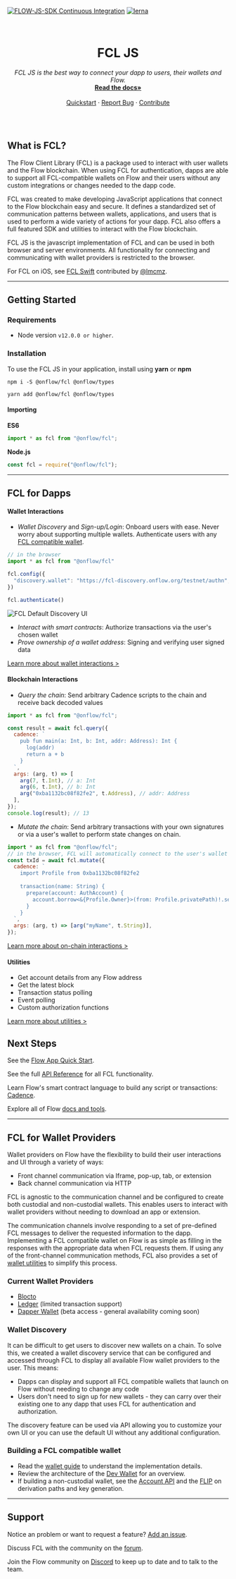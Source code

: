 [![FLOW-JS-SDK Continuous Integration](https://github.com/onflow/flow-js-sdk/actions/workflows/integrate.yml/badge.svg)](https://github.com/onflow/flow-js-sdk/actions/workflows/integrate.yml)
[![lerna](https://img.shields.io/badge/maintained%20with-lerna-cc00ff.svg)](https://lerna.js.org/)

<br />
<p align="center">
  <h1 align="center"> FCL JS</h1>
  <p align="center">
    <i>FCL JS is the best way to connect your dapp to users, their wallets and Flow.</i>
    <br />
    <a href="https://docs.onflow.org/fcl-js/"><strong>Read the docs»</strong></a>
    <br />
    <br />
    <a href="https://docs.onflow.org/fcl/tutorials/flow-app-quickstart/">Quickstart</a>
    ·
    <a href="https://github.com/onflow/fcl-js/issues">Report Bug</a>
    ·
    <a href="https://github.com/onflow/fcl-js/blob/master/CONTRIBUTING.md">Contribute</a>

  </p>
</p>
<br />
<br />

## What is FCL?

The Flow Client Library (FCL) is a package used to interact with user wallets and the Flow blockchain. When using FCL for authentication, dapps are able to support all FCL-compatible wallets on Flow and their users without any custom integrations or changes needed to the dapp code.

FCL was created to make developing JavaScript applications that connect to the Flow blockchain easy and secure. It defines a standardized set of communication patterns between wallets, applications, and users that is used to perform a wide variety of actions for your dapp. FCL also offers a full featured SDK and utilities to interact with the Flow blockchain.

FCL JS is the javascript implementation of FCL and can be used in both browser and server environments. All functionality for connecting and communicating with wallet providers is restricted to the browser.

For FCL on iOS, see [FCL Swift](https://github.com/zed-io/fcl-swift) contributed by [@lmcmz](https://github.com/lmcmz).

---
## Getting Started

### Requirements
-  Node version `v12.0.0 or higher`.

### Installation

To use the FCL JS in your application, install using **yarn** or **npm**

```shell
npm i -S @onflow/fcl @onflow/types
```

```shell
yarn add @onflow/fcl @onflow/types
```
#### Importing

**ES6**
```js
import * as fcl from "@onflow/fcl";
```
**Node.js**
```js
const fcl = require("@onflow/fcl");
```
---
## FCL for Dapps
#### Wallet Interactions

- *Wallet Discovery* and *Sign-up/Login*: Onboard users with ease. Never worry about supporting multiple wallets. 
Authenticate users with any [FCL compatible wallet](#current-wallet-providers).
```js
// in the browser
import * as fcl from "@onflow/fcl"

fcl.config({
  "discovery.wallet": "https://fcl-discovery.onflow.org/testnet/authn", // Endpoint set to Testnet
})

fcl.authenticate()
```
![FCL Default Discovery UI](images/fcl-discovery-screenshot.jpg)


- *Interact with smart contracts*: Authorize transactions via the user's chosen wallet 
- *Prove ownership of a wallet address*: Signing and verifying user signed data

[Learn more about wallet interactions >](https://docs.onflow.org/fcl/reference/api/#wallet-interactions)

#### Blockchain Interactions
- *Query the chain*: Send arbitrary Cadence scripts to the chain and receive back decoded values
```js
import * as fcl from "@onflow/fcl";

const result = await fcl.query({
  cadence: `
    pub fun main(a: Int, b: Int, addr: Address): Int {
      log(addr)
      return a + b
    }
  `,
  args: (arg, t) => [
    arg(7, t.Int), // a: Int
    arg(6, t.Int), // b: Int
    arg("0xba1132bc08f82fe2", t.Address), // addr: Address
  ],
});
console.log(result); // 13
```
- *Mutate the chain*: Send arbitrary transactions with your own signatures or via a user's wallet to perform state changes on chain.
```js
import * as fcl from "@onflow/fcl";
// in the browser, FCL will automatically connect to the user's wallet to request signatures to run the transaction
const txId = await fcl.mutate({
  cadence: `
    import Profile from 0xba1132bc08f82fe2
    
    transaction(name: String) {
      prepare(account: AuthAccount) {
        account.borrow<&{Profile.Owner}>(from: Profile.privatePath)!.setName(name)
      }
    }
  `,
  args: (arg, t) => [arg("myName", t.String)],
});
```

[Learn more about on-chain interactions >](https://docs.onflow.org/fcl/reference/api/#on-chain-interactions)

#### Utilities
- Get account details from any Flow address
- Get the latest block
- Transaction status polling
- Event polling
- Custom authorization functions

[Learn more about utilities >](https://docs.onflow.org/fcl/reference/api/#pre-built-interactions)


## Next Steps

See the [Flow App Quick Start](https://docs.onflow.org/flow-js-sdk/flow-app-quickstart).

See the full [API Reference](https://docs.onflow.org/fcl/api/) for all FCL functionality.

Learn Flow's smart contract language to build any script or transactions: [Cadence](https://docs.onflow.org/cadence/).

Explore all of Flow [docs and tools](https://docs.onflow.org).


---
## FCL for Wallet Providers
Wallet providers on Flow have the flexibility to build their user interactions and UI through a variety of ways:
- Front channel communication via Iframe, pop-up, tab, or extension
- Back channel communication via HTTP

FCL is agnostic to the communication channel and be configured to create both custodial and non-custodial wallets. This enables users to interact with wallet providers without needing to download an app or extension.

The communication channels involve responding to a set of pre-defined FCL messages to deliver the requested information to the dapp.  Implementing a FCL compatible wallet on Flow is as simple as filling in the responses with the appropriate data when FCL requests them. If using any of the front-channel communication methods, FCL also provides a set of [wallet utilities](https://github.com/onflow/fcl-js/blob/master/packages/fcl/src/wallet-utils/index.js) to simplify this process.


### Current Wallet Providers
- [Blocto](https://blocto.portto.io/en/)
- [Ledger](https://ledger.com) (limited transaction support)
- [Dapper Wallet](https://www.meetdapper.com/) (beta access - general availability coming soon)

### Wallet Discovery
It can be difficult to get users to discover new wallets on a chain. To solve this, we created a wallet discovery service that can be configured and accessed through FCL to display all available Flow wallet providers to the user. This means:
- Dapps can display and support all FCL compatible wallets that launch on Flow without needing to change any code
- Users don't need to sign up for new wallets - they can carry over their existing one to any dapp that uses FCL for authentication and authorization.

The discovery feature can be used via API allowing you to customize your own UI or you can use the default UI without any additional configuration.

### Building a FCL compatible wallet

- Read the [wallet guide]() to understand the implementation details.
- Review the architecture of the [Dev Wallet](https://docs.onflow.org/flow-js-sdk/flow-app-quickstart) for an overview.
- If building a non-custodial wallet, see the [Account API]() and the [FLIP]() on derivation paths and key generation.

---

## Support

Notice an problem or want to request a feature? [Add an issue](https://github.com/onflow/flow-js-sdk/issues).

Discuss FCL with the community on the [forum](https://forum.onflow.org/c/developer-tools/flow-fcl/22).

Join the Flow community on [Discord](https://discord.gg/k6cZ7QC) to keep up to date and to talk to the team.
